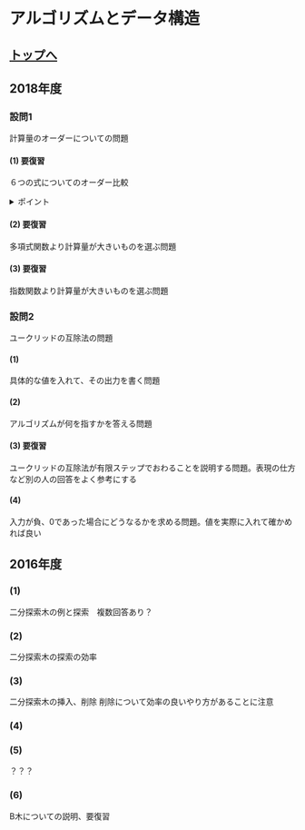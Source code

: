 # アルゴリズムとデータ構造

## [トップへ](README.md)

## 2018年度
### 設問1
計算量のオーダーについての問題
#### (1) 要復習
６つの式についてのオーダー比較
<details> <summary>ポイント</summary>

$`  O(n!)>O(a^n)>O(n^c)>O(n\log n)>O(n)>O(\log n)>O(const)`$となる点をしっかり抑える。Orderがnを使った積となっている場合は個別に具体的に比較する。必要であれば比較に対数を用いる。</details> 


#### (2) 要復習

多項式関数より計算量が大きいものを選ぶ問題
#### (3) 要復習
指数関数より計算量が大きいものを選ぶ問題

### 設問2
ユークリッドの互除法の問題
#### (1)
具体的な値を入れて、その出力を書く問題
#### (2)
アルゴリズムが何を指すかを答える問題
#### (3) 要復習
ユークリッドの互除法が有限ステップでおわることを説明する問題。表現の仕方など別の人の回答をよく参考にする
#### (4)
入力が負、0であった場合にどうなるかを求める問題。値を実際に入れて確かめれば良い

## 2016年度

### (1)
二分探索木の例と探索　複数回答あり？
### (2)
二分探索木の探索の効率
### (3)
二分探索木の挿入、削除
削除について効率の良いやり方があることに注意
### (4)

### (5)
？？？
### (6)
B木についての説明、要復習
